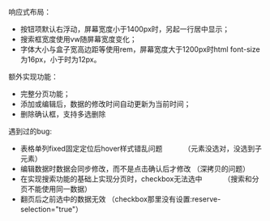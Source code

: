 响应式布局：

- 按钮项默认右浮动，屏幕宽度小于1400px时，另起一行居中显示；
- 搜索框宽度使用vw随屏幕宽度变化；
- 字体大小与盒子宽高边距等使用rem，屏幕宽度大于1200px时html font-size为16px，小于时为12px。

额外实现功能：

- 完整分页功能；
- 添加或编辑后，数据的修改时间自动更新为当前时间；
- 删除确认框，支持多选删除

遇到过的bug:

- 表格单列fixed固定定位后hover样式错乱问题   （元素没选对，没选到子元素）
- 编辑数据时数据会同步修改，而不是点击确认后才修改  （深拷贝的问题）
- 在实现搜索功能的基础上实现分页时，checkbox无法选中   （搜索和分页不能使用同一数据）
- 翻页后之前选中的数据无效  （checkbox那里没有设置:reserve-selection="true"）
